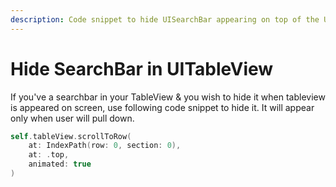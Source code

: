 ```yaml
---
description: Code snippet to hide UISearchBar appearing on top of the UITableView
---
```


# Hide SearchBar in UITableView

If you've a searchbar in your TableView & you wish to hide it when tableview is appeared on screen, use following code snippet to hide it. It will appear only when user will pull down.

```swift
self.tableView.scrollToRow(
    at: IndexPath(row: 0, section: 0), 
    at: .top, 
    animated: true
)
```

